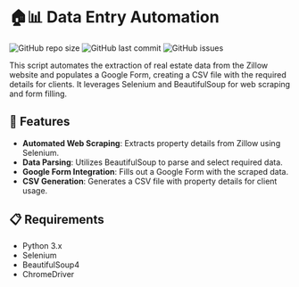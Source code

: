 # 🏠📊 Data Entry Automation 

![GitHub repo size](https://img.shields.io/github/repo-size/jaysawt/data-entry-automation?style=for-the-badge)
![GitHub last commit](https://img.shields.io/github/last-commit/jaysawt/data-entry-automation?style=for-the-badge)
![GitHub issues](https://img.shields.io/github/issues/jaysawt/data-entry-automation?style=for-the-badge)

This script automates the extraction of real estate data from the Zillow website and populates a Google Form, creating a CSV file with the required details for clients. It leverages Selenium and BeautifulSoup for web scraping and form filling.



## 🚀 Features

- **Automated Web Scraping**: Extracts property details from Zillow using Selenium.
- **Data Parsing**: Utilizes BeautifulSoup to parse and select required data.
- **Google Form Integration**: Fills out a Google Form with the scraped data.
- **CSV Generation**: Generates a CSV file with property details for client usage.

## 📋 Requirements

- Python 3.x
- Selenium
- BeautifulSoup4
- ChromeDriver
